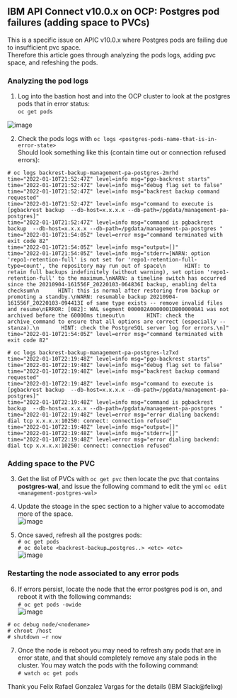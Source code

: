 ## IBM API Connect v10.0.x on OCP: Postgres pod failures (adding space to PVCs)
This is a specific issue on APIC v10.0.x where Postgres pods are failing due to insufficient pvc space.  
Therefore this article goes through analyzing the pods logs, adding pvc space, and refeshing the pods.  

### Analyzing the pod logs  
1. Log into the bastion host and into the OCP cluster to look at the postgres pods that in error status:  
``` oc get pods ```  

![image](https://user-images.githubusercontent.com/66093865/148870555-18ba9de1-2f69-48e9-aedd-113316aac6da.png)  

2. Check the pods logs with ```oc logs <postgres-pods-name-that-is-in-error-state>```  
Should look something like this (contain time out or connection refused errors):
```  
# oc logs backrest-backup-management-pa-postgres-2mrhd
time="2022-01-10T21:52:47Z" level=info msg="pgo-backrest starts"
time="2022-01-10T21:52:47Z" level=info msg="debug flag set to false"
time="2022-01-10T21:52:47Z" level=info msg="backrest backup command requested"
time="2022-01-10T21:52:47Z" level=info msg="command to execute is [pgbackrest backup  --db-host=x.x.x.x --db-path=/pgdata/management-pa-postgres]"
time="2022-01-10T21:52:47Z" level=info msg="command is pgbackrest backup  --db-host=x.x.x.x --db-path=/pgdata/management-pa-postgres "
time="2022-01-10T21:54:05Z" level=error msg="command terminated with exit code 82"
time="2022-01-10T21:54:05Z" level=info msg="output=[]"
time="2022-01-10T21:54:05Z" level=info msg="stderr=[WARN: option 'repo1-retention-full' is not set for 'repo1-retention-full-type=count', the repository may run out of space\n      HINT: to retain full backups indefinitely (without warning), set option 'repo1-retention-full' to the maximum.\nWARN: a timeline switch has occurred since the 20210904-161556F_20220103-064836I backup, enabling delta checksum\n      HINT: this is normal after restoring from backup or promoting a standby.\nWARN: resumable backup 20210904-161556F_20220103-094413I of same type exists -- remove invalid files and resume\nERROR: [082]: WAL segment 000002A0000001DB000000A1 was not archived before the 60000ms timeout\n       HINT: check the archive_command to ensure that all options are correct (especially --stanza).\n       HINT: check the PostgreSQL server log for errors.\n]"
time="2022-01-10T21:54:05Z" level=error msg="command terminated with exit code 82"
```  

```  
# oc logs backrest-backup-management-pa-postgres-lz7xd
time="2022-01-10T22:19:48Z" level=info msg="pgo-backrest starts"
time="2022-01-10T22:19:48Z" level=info msg="debug flag set to false"
time="2022-01-10T22:19:48Z" level=info msg="backrest backup command requested"
time="2022-01-10T22:19:48Z" level=info msg="command to execute is [pgbackrest backup  --db-host=x.x.x.x --db-path=/pgdata/management-pa-postgres]"
time="2022-01-10T22:19:48Z" level=info msg="command is pgbackrest backup  --db-host=x.x.x.x --db-path=/pgdata/management-pa-postgres "
time="2022-01-10T22:19:48Z" level=error msg="error dialing backend: dial tcp x.x.x.x:10250: connect: connection refused"
time="2022-01-10T22:19:48Z" level=info msg="output=[]"
time="2022-01-10T22:19:48Z" level=info msg="stderr=[]"
time="2022-01-10T22:19:48Z" level=error msg="error dialing backend: dial tcp x.x.x.x:10250: connect: connection refused"
```  

### Adding space to the PVC  
3. Get the list of PVCs with ```oc get pvc``` then locate the pvc that contains **postgres-wal**, and issue the following command to edit the yml ```oc edit <management-postgres-wal>```  
4. Update the stoage in the spec section to a higher value to accomodate more of the space.  
![image](https://user-images.githubusercontent.com/66093865/148871659-009ff0d5-f2ec-439b-9b97-088f3ef93707.png)  

5.	Once saved, refresh all the postgres pods:  
```# oc get pods ```  
```# oc delete <backrest-backup…postgres..> <etc> <etc> ```  
![image](https://user-images.githubusercontent.com/66093865/148871968-c1842051-601e-4650-949a-f44a1abffc57.png)  

### Restarting the node associated to any error pods  
6.	If errors persist, locate the node that the error postgres pod is on, and reboot it with the following commands:  
```# oc get pods -owide```  
![image](https://user-images.githubusercontent.com/66093865/148872004-deb767fd-ffa6-401b-9136-2a194955ad22.png)  

```# oc debug node/<nodename> ```  
```# chroot /host ```  
```# shutdown –r now ```  
 
7.	Once the node is reboot you may need to refresh any pods that are in error state, and that should completely remove any stale pods in the cluster. You may watch the pods with the following command:  
```# watch oc get pods ```  


Thank you Felix Rafael Gonzalez Vargas for the details (IBM Slack@felixg)


